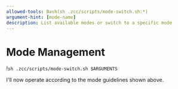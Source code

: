 ```yaml
---
allowed-tools: Bash(sh .zcc/scripts/mode-switch.sh:*)
argument-hint: [mode-name]
description: List available modes or switch to a specific mode
---
```

# Mode Management

!`sh .zcc/scripts/mode-switch.sh $ARGUMENTS`



I'll now operate according to the mode guidelines shown above.
